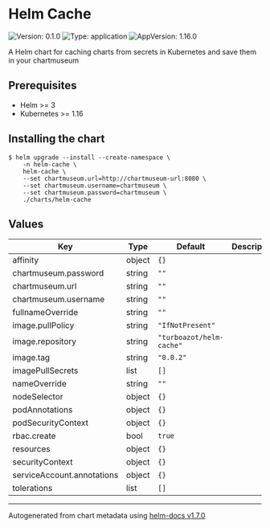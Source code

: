 # Helm Cache

![Version: 0.1.0](https://img.shields.io/badge/Version-0.1.0-informational?style=flat-square) ![Type: application](https://img.shields.io/badge/Type-application-informational?style=flat-square) ![AppVersion: 1.16.0](https://img.shields.io/badge/AppVersion-1.16.0-informational?style=flat-square)

A Helm chart for caching charts from secrets in Kubernetes and save them in your chartmuseum

## Prerequisites

- Helm >= 3
- Kubernetes >= 1.16

## Installing the chart

```shell
$ helm upgrade --install --create-namespace \
    -n helm-cache \
    helm-cache \
    --set chartmuseum.url=http://chartmuseum-url:8080 \
    --set chartmuseum.username=chartmuseum \
    --set chartmuseum.password=chartmuseum \
    ./charts/helm-cache
```

## Values

| Key | Type | Default | Description |
|-----|------|---------|-------------|
| affinity | object | `{}` |  |
| chartmuseum.password | string | `""` |  |
| chartmuseum.url | string | `""` |  |
| chartmuseum.username | string | `""` |  |
| fullnameOverride | string | `""` |  |
| image.pullPolicy | string | `"IfNotPresent"` |  |
| image.repository | string | `"turboazot/helm-cache"` |  |
| image.tag | string | `"0.0.2"` |  |
| imagePullSecrets | list | `[]` |  |
| nameOverride | string | `""` |  |
| nodeSelector | object | `{}` |  |
| podAnnotations | object | `{}` |  |
| podSecurityContext | object | `{}` |  |
| rbac.create | bool | `true` |  |
| resources | object | `{}` |  |
| securityContext | object | `{}` |  |
| serviceAccount.annotations | object | `{}` |  |
| tolerations | list | `[]` |  |

----------------------------------------------
Autogenerated from chart metadata using [helm-docs v1.7.0](https://github.com/norwoodj/helm-docs/releases/v1.7.0)

